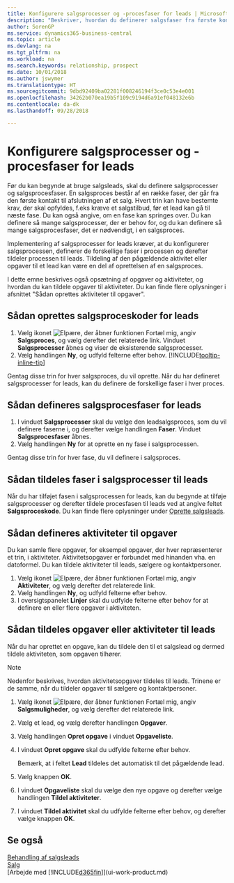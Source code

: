 ```yaml
---
title: Konfigurere salgsprocesser og -procesfaser for leads | Microsoft Docs
description: "Beskriver, hvordan du definerer salgsfaser fra første kontakt til afslutningen for at oprette en salgsproces og tildele den til leads i Business Central."
author: SorenGP
ms.service: dynamics365-business-central
ms.topic: article
ms.devlang: na
ms.tgt_pltfrm: na
ms.workload: na
ms.search.keywords: relationship, prospect
ms.date: 10/01/2018
ms.author: jswymer
ms.translationtype: HT
ms.sourcegitcommit: 9dbd92409ba02281f008246194f3ce0c53e4e001
ms.openlocfilehash: 34262b070ea19b5f109c9194d6a91ef048132e6b
ms.contentlocale: da-dk
ms.lasthandoff: 09/28/2018

---
```

# <a name="set-up-opportunity-sales-cycles-and-cycle-stages"></a>Konfigurere salgsprocesser og -procesfaser for leads
Før du kan begynde at bruge salgsleads, skal du definere salgsprocesser og salgsprocesfaser. En salgsproces består af en række faser, der går fra den første kontakt til afslutningen af et salg. Hvert trin kan have bestemte krav, der skal opfyldes, f.eks kræve et salgstilbud, før et lead kan gå til næste fase. Du kan også angive, om en fase kan springes over. Du kan definere så mange salgsprocesser, der er behov for, og du kan definere så mange salgsprocesfaser, det er nødvendigt, i en salgsproces.

Implementering af salgsprocesser for leads kræver, at du konfigurerer salgsprocessen, definerer de forskellige faser i processen og derefter tildeler processen til leads. Tildeling af den pågældende aktivitet eller opgaver til et lead kan være en del af oprettelsen af en salgsproces.

I dette emne beskrives også opsætning af opgaver og aktiviteter, og hvordan du kan tildele opgaver til aktiviteter. Du kan finde flere oplysninger i afsnittet "Sådan oprettes aktiviteter til opgaver".

## <a name="to-set-up-opportunity-sales-cycle-codes"></a>Sådan oprettes salgsproceskoder for leads
1. Vælg ikonet ![Elpære, der åbner funktionen Fortæl mig](media/ui-search/search_small.png "Fortæl mig, hvad du vil foretage dig"), angiv **Salgsproces**, og vælg derefter det relaterede link. Vinduet **Salgsprocesser** åbnes og viser de eksisterende salgsprocesser.
2. Vælg handlingen **Ny**, og udfyld felterne efter behov. [!INCLUDE[tooltip-inline-tip](includes/tooltip-inline-tip_md.md)]

Gentag disse trin for hver salgsproces, du vil oprette. Når du har defineret salgsprocesser for leads, kan du definere de forskellige faser i hver proces.

## <a name="to-define-opportunity-sales-cycle-stages"></a>Sådan defineres salgsprocesfaser for leads
1. I vinduet **Salgsprocesser** skal du vælge den leadsalgsproces, som du vil definere faserne i, og derefter vælge handlingen **Faser**. Vinduet **Salgsprocesfaser** åbnes.
2. Vælg handlingen **Ny** for at oprette en ny fase i salgsprocessen.

Gentag disse trin for hver fase, du vil definere i salgsproces.

## <a name="to-assign-stage-cycles-to-opportunities"></a>Sådan tildeles faser i salgsprocesser til leads
Når du har tilføjet fasen i salgsprocessen for leads, kan du begynde at tilføje salgsprocesser og derefter tildele procesfasen til leads ved at angive feltet **Salgsproceskode**. Du kan finde flere oplysninger under [Oprette salgsleads](marketing-how-create-opportunities.md).

## <a name="to-set-up-activities-with-tasks"></a>Sådan defineres aktiviteter til opgaver
Du kan samle flere opgaver, for eksempel opgaver, der hver repræsenterer et trin, i aktiviteter. Aktivitetsopgaver er forbundet med hinanden vha. en datoformel. Du kan tildele aktiviteter til leads, sælgere og kontaktpersoner.

1. Vælg ikonet ![Elpære, der åbner funktionen Fortæl mig](media/ui-search/search_small.png "Fortæl mig, hvad du vil foretage dig"), angiv **Aktiviteter**, og vælg derefter det relaterede link.
2. Vælg handlingen **Ny**, og udfyld felterne efter behov.
3. I oversigtspanelet **Linjer** skal du udfylde felterne efter behov for at definere en eller flere opgaver i aktiviteten.

## <a name="to-assign-tasks-or-activities-of-tasks-to-opportunities"></a>Sådan tildeles opgaver eller aktiviteter til leads
Når du har oprettet en opgave, kan du tildele den til et salgslead og dermed tildele aktiviteten, som opgaven tilhører.

> [!NOTE]  
>   Nedenfor beskrives, hvordan aktivitetsopgaver tildeles til leads. Trinene er de samme, når du tildeler opgaver til sælgere og kontaktpersoner.

1. Vælg ikonet ![Elpære, der åbner funktionen Fortæl mig](media/ui-search/search_small.png "Fortæl mig, hvad du vil foretage dig"), angiv **Salgsmuligheder**, og vælg derefter det relaterede link.
2. Vælg et lead, og vælg derefter handlingen **Opgaver**.
3. Vælg handlingen **Opret opgave** i vinduet **Opgaveliste**.
4.  I vinduet **Opret opgave** skal du udfylde felterne efter behov.

    Bemærk, at i feltet **Lead** tildeles det automatisk til det pågældende lead.
5. Vælg knappen **OK**.
6. I vinduet **Opgaveliste** skal du vælge den nye opgave og derefter vælge handlingen **Tildel aktiviteter**.
7. I vinduet **Tildel aktivitet** skal du udfylde felterne efter behov, og derefter vælge knappen **OK**.

## <a name="see-also"></a>Se også
[Behandling af salgsleads](marketing-processing-sales-opportunities.md)  
[Salg](sales-manage-sales.md)  
[Arbejde med [!INCLUDE[d365fin](includes/d365fin_md.md)]](ui-work-product.md)

